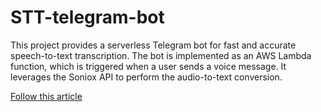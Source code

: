 # STT-telegram-bot
This project provides a serverless Telegram bot for fast and accurate speech-to-text transcription. The bot is implemented as an AWS Lambda function, which is triggered when a user sends a voice message. It leverages the Soniox API to perform the audio-to-text conversion.

[Follow this article](https://medium.com/serverless-bots/using-aws-lambda-as-telegram-bot-backend-52cd2cbeebc5)
